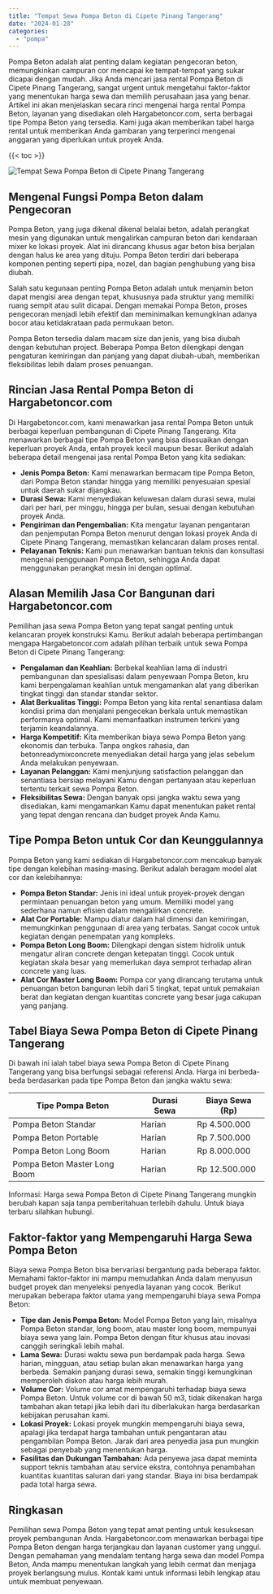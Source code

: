 ```yaml
---
title: "Tempat Sewa Pompa Beton di Cipete Pinang Tangerang"
date: "2024-01-28"
categories: 
  - "pompa"
---
```




Pompa Beton adalah alat penting dalam kegiatan pengecoran beton, memungkinkan campuran cor mencapai ke tempat-tempat yang sukar dicapai dengan mudah. Jika Anda mencari jasa rental Pompa Beton di Cipete Pinang Tangerang, sangat urgent untuk mengetahui faktor-faktor yang menentukan harga sewa dan memilih perusahaan jasa yang benar. Artikel ini akan menjelaskan secara rinci mengenai harga rental Pompa Beton, layanan yang disediakan oleh Hargabetoncor.com, serta berbagai tipe Pompa Beton yang tersedia. Kami juga akan memberikan tabel harga rental untuk memberikan Anda gambaran yang terperinci mengenai anggaran yang diperlukan untuk proyek Anda.

{{< toc >}}

![Tempat Sewa Pompa Beton di Cipete Pinang Tangerang](https://hargareadymixid.github.io/pompa/concrete-pump%20(28).png)

## Mengenal Fungsi Pompa Beton dalam Pengecoran

Pompa Beton, yang juga dikenal dikenal belalai beton, adalah perangkat mesin yang digunakan untuk mengalirkan campuran beton dari kendaraan mixer ke lokasi proyek. Alat ini dirancang khusus agar beton bisa berjalan dengan halus ke area yang dituju. Pompa Beton terdiri dari beberapa komponen penting seperti pipa, nozel, dan bagian penghubung yang bisa diubah.

Salah satu kegunaan penting Pompa Beton adalah untuk menjamin beton dapat mengisi area dengan tepat, khususnya pada struktur yang memiliki ruang sempit atau sulit dicapai. Dengan memakai Pompa Beton, proses pengecoran menjadi lebih efektif dan meminimalkan kemungkinan adanya bocor atau ketidakrataan pada permukaan beton.

Pompa Beton tersedia dalam macam size dan jenis, yang bisa diubah dengan kebutuhan project. Beberapa Pompa Beton dilengkapi dengan pengaturan kemiringan dan panjang yang dapat diubah-ubah, memberikan fleksibilitas lebih dalam proses penuangan.

## Rincian Jasa Rental Pompa Beton di Hargabetoncor.com

Di Hargabetoncor.com, kami menawarkan jasa rental Pompa Beton untuk berbagai keperluan pembangunan di Cipete Pinang Tangerang. Kita menawarkan berbagai tipe Pompa Beton yang bisa disesuaikan dengan keperluan proyek Anda, entah proyek kecil maupun besar. Berikut adalah beberapa detail mengenai jasa rental Pompa Beton yang kita sediakan:

- **Jenis Pompa Beton:** Kami menawarkan bermacam tipe Pompa Beton, dari Pompa Beton standar hingga yang memiliki penyesuaian spesial untuk daerah sukar dijangkau.
- **Durasi Sewa:** Kami menyediakan keluwesan dalam durasi sewa, mulai dari per hari, per minggu, hingga per bulan, sesuai dengan kebutuhan proyek Anda.
- **Pengiriman dan Pengembalian:** Kita mengatur layanan pengantaran dan penjemputan Pompa Beton menurut dengan lokasi proyek Anda di Cipete Pinang Tangerang, memastikan kelancaran dalam proses rental.
- **Pelayanan Teknis:** Kami pun menawarkan bantuan teknis dan konsultasi mengenai penggunaan Pompa Beton, sehingga Anda dapat menggunakan perangkat mesin ini dengan optimal.

## Alasan Memilih Jasa Cor Bangunan dari Hargabetoncor.com

Pemilihan jasa sewa Pompa Beton yang tepat sangat penting untuk kelancaran proyek konstruksi Kamu. Berikut adalah beberapa pertimbangan mengapa Hargabetoncor.com adalah pilihan terbaik untuk sewa Pompa Beton di Cipete Pinang Tangerang:

- **Pengalaman dan Keahlian:** Berbekal keahlian lama di industri pembangunan dan spesialisasi dalam penyewaan Pompa Beton, kru kami berpengalaman keahlian untuk mengamankan alat yang diberikan tingkat tinggi dan standar standar sektor.
- **Alat Berkualitas Tinggi:** Pompa Beton yang kita rental senantiasa dalam kondisi prima dan menjalani pengecekan berkala untuk memastikan performanya optimal. Kami memanfaatkan instrumen terkini yang terjamin keandalannya.
- **Harga Kompetitif:** Kita memberikan biaya sewa Pompa Beton yang ekonomis dan terbuka. Tanpa ongkos rahasia, dan betonreadymixconcrete menyediakan detail harga yang jelas sebelum Anda melakukan penyewaan.
- **Layanan Pelanggan:** Kami menjunjung satisfaction pelanggan dan senantiasa bersiap melayani Kamu dengan pertanyaan atau keperluan tertentu terkait sewa Pompa Beton.
- **Fleksibilitas Sewa:** Dengan banyak opsi jangka waktu sewa yang disediakan, kami mengamankan Kamu dapat menentukan paket rental yang tepat dengan rencana dan budget proyek Anda Kamu.

## Tipe Pompa Beton untuk Cor dan Keunggulannya

Pompa Beton yang kami sediakan di Hargabetoncor.com mencakup banyak tipe dengan kelebihan masing-masing. Berikut adalah beragam model alat cor dan kelebihannya:

- **Pompa Beton Standar:** Jenis ini ideal untuk proyek-proyek dengan permintaan penuangan beton yang umum. Memiliki model yang sederhana namun efisien dalam mengalirkan concrete.
- **Alat Cor Portable:** Mampu diatur dalam hal dimensi dan kemiringan, memungkinkan penggunaan di area yang terbatas. Sangat cocok untuk kegiatan dengan penempatan yang kompleks.
- **Pompa Beton Long Boom:** Dilengkapi dengan sistem hidrolik untuk mengatur aliran concrete dengan ketepatan tinggi. Cocok untuk kegiatan skala besar yang memerlukan daya semprot terhadap aliran concrete yang luas.
- **Alat Cor Master Long Boom:** Pompa cor yang dirancang terutama untuk penuangan beton bangunan lebih dari 5 tingkat, tepat untuk pemakaian berat dan kegiatan dengan kuantitas concrete yang besar juga cakupan yang panjang.

## Tabel Biaya Sewa Pompa Beton di Cipete Pinang Tangerang

Di bawah ini ialah tabel biaya sewa Pompa Beton di Cipete Pinang Tangerang yang bisa berfungsi sebagai referensi Anda. Harga ini berbeda-beda berdasarkan pada tipe Pompa Beton dan jangka waktu sewa:

| Tipe Pompa Beton | Durasi Sewa | Biaya Sewa (Rp) |
| --- | --- | --- |
| Pompa Beton Standar | Harian | Rp 4.500.000 |
| Pompa Beton Portable | Harian | Rp 7.500.000 |
| Pompa Beton Long Boom | Harian | Rp 8.000.000 |
| Pompa Beton Master Long Boom | Harian | Rp 12.500.000 |

Informasi: Harga sewa Pompa Beton di Cipete Pinang Tangerang mungkin berubah kapan saja tanpa pemberitahuan terlebih dahulu. Untuk biaya terbaru silahkan hubungi.

## Faktor-faktor yang Mempengaruhi Harga Sewa Pompa Beton

Biaya sewa Pompa Beton bisa bervariasi bergantung pada beberapa faktor. Memahami faktor-faktor ini mampu memudahkan Anda dalam menyusun budget proyek dan menyeleksi penyedia layanan yang cocok. Berikut merupakan beberapa faktor utama yang mempengaruhi biaya sewa Pompa Beton:

- **Tipe dan Jenis Pompa Beton:** Model Pompa Beton yang lain, misalnya Pompa Beton standar, long boom, atau master long boom, mempunyai biaya sewa yang lain. Pompa Beton dengan fitur khusus atau inovasi canggih seringkali lebih mahal.
- **Lama Sewa:** Durasi waktu sewa pun berdampak pada harga. Sewa harian, mingguan, atau setiap bulan akan menawarkan harga yang berbeda. Semakin panjang durasi sewa, semakin tinggi kemungkinan memperoleh diskon atau harga lebih murah.
- **Volume Cor:** Volume cor amat mempengaruhi terhadap biaya sewa Pompa Beton. Untuk volume cor di bawah 50 m3, tidak dikenakan harga tambahan akan tetapi jika lebih dari itu diberlakukan harga berdasarkan kebijakan perusahan kami.
- **Lokasi Proyek:** Lokasi proyek mungkin mempengaruhi biaya sewa, apalagi jika terdapat harga tambahan untuk pengantaran atau pengambilan Pompa Beton. Jarak dari area penyedia jasa pun mungkin sebagai penyebab yang menentukan harga.
- **Fasilitas dan Dukungan Tambahan:** Ada penyewa jasa dapat meminta support teknis tambahan atau service ekstra, contohnya penambahan kuantitas kuantitas saluran dari yang standar. Biaya ini bisa berdampak pada total harga sewa.

## Ringkasan

Pemilihan sewa Pompa Beton yang tepat amat penting untuk kesuksesan proyek pembangunan Anda. Hargabetoncor.com menawarkan berbagai tipe Pompa Beton dengan harga terjangkau dan layanan customer yang unggul. Dengan pemahaman yang mendalam tentang harga sewa dan model Pompa Beton, Anda mampu menentukan langkah yang lebih cermat dan menjaga proyek berlangsung mulus. Kontak kami untuk informasi lebih lengkap atau untuk membuat penyewaan.
